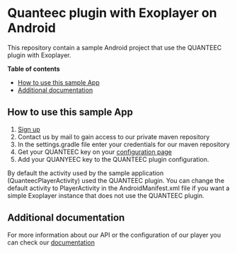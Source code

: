 # Quanteec plugin with Exoplayer on Android

This repository contain a sample Android project that use the QUANTEEC plugin with Exoplayer. 


**Table of contents**

* [How to use this sample App](#how-to-use-this-sample-App)
* [Additional documentation](#additional-documentation)

##  How to use this sample App

1. [Sign up](https://register.quanteec.com/)
2. Contact us by mail to gain access to our private maven repository
3. In the settings.gradle file enter your credentials for our maven repository
4. Get your QUANTEEC key on your [configuration page](https://panel.quanteec.com/#/config)
5. Add your QUANYEEC key to the QUANTEEC plugin configuration.

By default the activity used by the sample application (QuanteecPlayerActivity) used the QUANTEEC plugin. You can change the default activity to PlayerActivity in the AndroidManifest.xml file if you want a simple Exoplayer instance that does not use the QUANTEEC plugin.

## Additional documentation

For more information about our API or the configuration of our player you can check our [documentation](https://doc.quanteec.com)